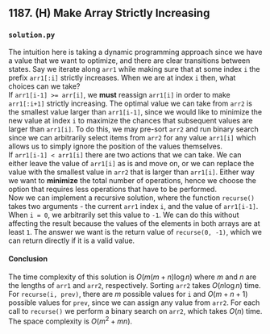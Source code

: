 ## 1187. (H) Make Array Strictly Increasing

### `solution.py`
The intuition here is taking a dynamic programming approach since we have a value that we want to optimize, and there are clear transitions between states. Say we iterate along `arr1` while making sure that at some index `i` the prefix `arr1[:i]` strictly increases. When we are at index `i` then, what choices can we take?  
If `arr1[i-1] >= arr[i]`, we **must** reassign `arr1[i]` in order to make `arr1[:i+1]` strictly increasing. The optimal value we can take from `arr2` is the smallest value larger than `arr1[i-1]`, since we would like to minimize the new value at index `i` to maximize the chances that subsequent values are larger than `arr1[i]`. To do this, we may pre-sort `arr2` and run binary search since we can arbitrarily select items from `arr2` for any value `arr1[i]` which allows us to simply ignore the position of the values themselves.  
If `arr1[i-1] < arr1[i]` there are two actions that we can take. We can either leave the value of `arr1[i]` as is and move on, or we can replace the value with the smallest value in `arr2` that is larger than `arr1[i]`. Either way we want to **minimize** the total number of operations, hence we choose the option that requires less operations that have to be performed.  
Now we can implement a recursive solution, where the function `recurse()` takes two arguments - the current `arr1` index `i`, and the value of `arr1[i-1]`. When `i = 0`, we arbitrarily set this value to `-1`. We can do this without affecting the result because the values of the elements in both arrays are at least `1`. The answer we want is the return value of `recurse(0, -1)`, which we can return directly if it is a valid value.  

#### Conclusion
The time complexity of this solution is $O(m(m+n)\log n)$ where $m$ and $n$ are the lengths of `arr1` and `arr2`, respectively. Sorting `arr2` takes $O(n\log n)$ time. For `recurse(i, prev)`, there are $m$ possible values for `i` and $O(m+n+1)$ possible values for `prev`, since we can assign any value from `arr2`. For each call to `recurse()` we perform a binary search on `arr2`, which takes $O(n)$ time. The space complexity is $O(m^2+mn)$.  
  

